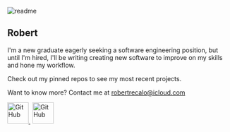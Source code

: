![readme](https://github.com/rrecalo/rrecalo/assets/103965989/9cab290e-d769-435d-ba47-89d048c8ebb3)

## Robert
I'm a new graduate eagerly seeking a software engineering position, but until I'm hired, I'll be writing creating new software to improve on my skills and hone my workflow.

Check out my pinned repos to see my most recent projects.

Want to know more? Contact me at robertrecalo@icloud.com

<a href="https://github.com/rrecalo">
    <picture>
      <source media="(prefers-color-scheme: dark)" srcset="https://cdn.simpleicons.org/github/white">
      <img alt="GitHub" title="GitHub" height="48" width="48" src="https://cdn.simpleicons.org/github">
    </picture>
</a>
<a href="https://linkedin.com/in/robertrecalo" style="padding-left:5px">
    <picture>
      <img alt="GitHub" title="GitHub" height="48" width="48" src="https://cdn.simpleicons.org/linkedin">
    </picture>
</a>
